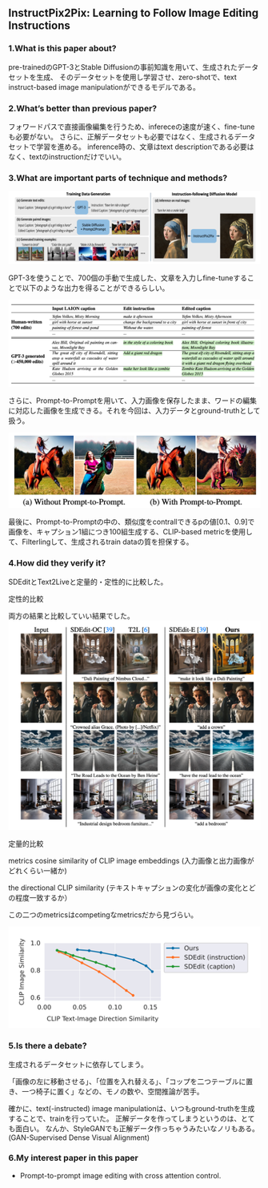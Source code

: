 ## InstructPix2Pix: Learning to Follow Image Editing Instructions

### 1.What is this paper about?

pre-trainedのGPT-3とStable Diffusionの事前知識を用いて、生成されたデータセットを生成、
そのデータセットを使用し学習させ、zero-shotで、text instruct-based image manipulationができるモデルである。


### 2.What’s better than previous paper?

フォワードパスで直接画像編集を行うため、infereceの速度が速く、fine-tuneも必要がない。
さらに、正解データセットも必要ではなく、生成されるデータセットで学習を進める。
inference時の、文章はtext descriptionである必要はなく、textのinstructionだけでいい。


### 3.What are important parts of technique and methods?

![model](../../../img/InstructPix2Pix_model.png) 

GPT-3を使うことで、700個の手動で生成した、文章を入力しfine-tuneすることで以下のような出力を得ることができるらしい。

![model](../../../img/InstructPix2Pix_gpt_3.png) 

さらに、Prompt-to-Promptを用いて、入力画像を保存したまま、ワードの編集に対応した画像を生成できる。それを今回は、入力データとground-truthとして扱う。

![model](../../../img/InstructPix2Pix_prompt.png) 

最後に、Prompt-to-Promptの中の、類似度をcontrallできるpの値[0.1、0.9]で画像を、キャプション1組につき100組生成する、CLIP-based metricを使用して、Filterlingして、生成されるtrain dataの質を担保する。

### 4.How did they verify it?

SDEditとText2Liveと定量的・定性的に比較した。

定性的比較

両方の結果と比較していい結果でした。
![model](../../../img/InstructPix2Pix_qualitative.png) 


定量的比較

metrics
cosine similarity of CLIP image embeddings (入力画像と出力画像がどれくらい一緒か)

the directional CLIP similarity (テキストキャプションの変化が画像の変化とどの程度一致するか）

この二つのmetricsはcompetingなmetricsだから見づらい。

![model](../../../img/InstructPix2Pix_quantitative.png) 


### 5.Is there a debate?

生成されるデータセットに依存してしまう。

「画像の左に移動させる」、「位置を入れ替える」、「コップを二つテーブルに置き、一つ椅子に置く」などの、モノの数や、空間推論が苦手。

確かに、text(-instructed) image manipulationは、いつもground-truthを生成することで、trainを行っていた。
正解データを作ってしまうというのは、とても面白い。
なんか、StyleGANでも正解データ作っちゃうみたいなノリもある。(GAN-Supervised Dense Visual Alignment)

### 6.My interest paper in this paper
- Prompt-to-prompt image editing with cross attention control.

